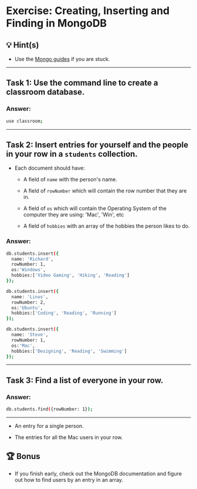 # Exercise: Creating, Inserting and Finding in MongoDB

## 💡 Hint(s)

* Use the [Mongo guides](https://docs.mongodb.com/guides/) if you are stuck.

---

## __Task 1:__ Use the command line to create a classroom database. 

### __Answer:__
```bash
use classroom;
```

---

## __Task 2:__ Insert entries for yourself and the people in your row in a `students` collection.

* Each document should have:

  * A field of `name` with the person's name.

  * A field of `rowNumber` which will contain the row number that they are in.

  * A field of `os` which will contain the Operating System of the computer they are using: 'Mac', 'Win', etc

  * A field of `hobbies` with an array of the hobbies the person likes to do.

### __Answer:__
```bash
db.students.insert({
  name: 'Richard', 
  rowNumber: 1, 
  os:'Windows', 
  hobbies:['Video Gaming', 'Hiking', 'Reading'] 
});

db.students.insert({
  name: 'Linus', 
  rowNumber: 2, 
  os:'Ubuntu', 
  hobbies:['Coding', 'Reading', 'Running'] 
});

db.students.insert({
  name: 'Steve', 
  rowNumber: 1, 
  os:'Mac', 
  hobbies:['Designing', 'Reading', 'Swimming'] 
});
```

---

## __Task 3:__  Find a list of everyone in your row.

### __Answer:__
```bash
db.students.find({rowNumber: 1});
```

---


  * An entry for a single person.

  * The entries for all the Mac users in your row.



## 🏆 Bonus 

* If you finish early, check out the MongoDB documentation and figure out how to find users by an entry in an array.
